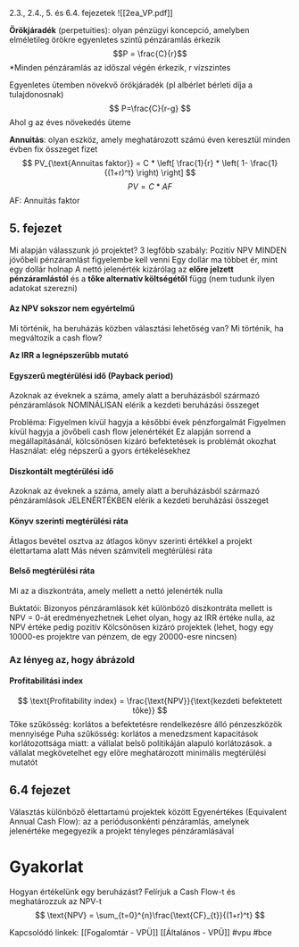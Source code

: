 2.3., 2.4., 5. és 6.4. fejezetek
![[2ea_VP.pdf]]

**Örökjáradék** (perpetuities): olyan pénzügyi koncepció, amelyben elméletileg örökre egyenletes szintű pénzáramlás érkezik
$$P = \frac{C}{r}$$\*Minden pénzáramlás az időszal végén érkezik, r vízszintes 

Egyenletes ütemben növekvő örökjáradék (pl albérlet bérleti díja a tulajdonosnak)
$$
P=\frac{C}{r-g}
$$
Ahol g az éves növekedés üteme

**Annuitás**: olyan eszköz, amely meghatározott számú éven keresztül minden évben fix összeget fizet
$$
PV_{\text{Annuitas faktor}} = C * \left[ \frac{1}{r} * \left( 1- \frac{1}{(1+r)^t} \right) \right]
$$
$$
PV = C * AF
$$
AF: Annuitás faktor

## 5. fejezet

Mi alapján válasszunk jó projektet?
3 legfőbb szabály: 
	Pozitív NPV
	MINDEN jövőbeli pénzáramlást figyelembe kell venni
	Egy dollár ma többet ér, mint egy dollár holnap
	A nettó jelenérték kizárólag az **előre jelzett pénzáramlástól** és a **tőke alternatív költségétől** függ (nem tudunk ilyen adatokat szerezni)

#### Az NPV sokszor nem egyértelmű
Mi történik, ha beruházás közben választási lehetőség van?
Mi történik, ha megváltozik a cash flow?

**Az IRR a legnépszerűbb mutató**

#### Egyszerű megtérülési idő (Payback period)
Azoknak az éveknek a száma, amely alatt a beruházásból származó pénzáramlások NOMINÁLISAN elérik a kezdeti beruházási összeget

Probléma:
	Figyelmen kívül hagyja a későbbi évek pénzforgalmát
	Figyelmen kívül hagyja a jövőbeli cash flow jelenértékét
	Ez alapján sorrend a megállapításánál, kölcsönösen kizáró befektetések is problémát okozhat
	Használat: elég népszerű a gyors értékelésekhez

#### Diszkontált megtérülési idő
Azoknak az éveknek a száma, amely alatt a beruházásból származó pénzáramlások JELENÉRTÉKBEN elérik a kezdeti beruházási összeget

#### Könyv szerinti megtérülési ráta
Átlagos bevétel osztva az átlagos könyv szerinti értékkel a projekt élettartama alatt
Más néven számviteli megtérülési ráta

#### Belső megtérülési ráta
Mi az a diszkontráta, amely mellett a nettó jelenérték nulla

Buktatói:
	Bizonyos pénzáramlások két különböző diszkontráta mellett is NPV = 0-át eredményezhetnek
	Lehet olyan, hogy az IRR értéke nulla, az NPV értéke pedig pozitív
	Kölcsönösen kizáró projektek (lehet, hogy egy 10000-es projektre van pénzem, de egy 20000-esre nincsen)


### Az lényeg az, hogy ábrázold

#### Profitabilitási index
$$
\text{Profitability index} = \frac{\text{NPV}}{\text{kezdeti befektetett tőke}}
$$
Tőke szűkösség: korlátos a befektetésre rendelkezésre álló pénzeszközök mennyisége
Puha szűkösség: korlátos a menedzsment kapacitások korlátozottsága miatt: a vállalat belső politikáján alapuló korlátozások. a vállalat megkövetelhet egy előre meghatározott minimális megtérülési mutatót

## 6.4 fejezet
Választás különböző élettartamú projektek között
Egyenértékes (Equivalent Annual Cash Flow): az a periódusonkénti pénzáramlás, amelynek jelenértéke megegyezik a projekt tényleges pénzáramlásával


# Gyakorlat
Hogyan értékelünk egy beruházást?
Felírjuk a Cash Flow-t és meghatározzuk az NPV-t
$$
\text{NPV} = \sum_{t=0}^{n}\frac{\text{CF}_{t}}{(1+r)^t}
$$

Kapcsolódó linkek:
[[Fogalomtár - VPÜ]]
[[Általános - VPÜ]]
#vpu
#bce